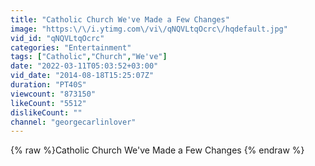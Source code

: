 ```yaml
---
title: "Catholic Church We've Made a Few Changes"
image: "https:\/\/i.ytimg.com\/vi\/qNQVLtqOcrc\/hqdefault.jpg"
vid_id: "qNQVLtqOcrc"
categories: "Entertainment"
tags: ["Catholic","Church","We've"]
date: "2022-03-11T05:03:52+03:00"
vid_date: "2014-08-18T15:25:07Z"
duration: "PT40S"
viewcount: "873150"
likeCount: "5512"
dislikeCount: ""
channel: "georgecarlinlover"
---
```

{% raw %}Catholic Church We've Made a Few Changes {% endraw %}
